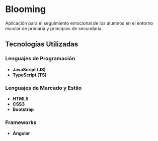 # Blooming
Aplicación para el seguimiento emocional de los alumnos en el entorno escolar de primaria y principios de secundaria.

## Tecnologías Utilizadas

### **Lenguajes de Programación**
- **JavaScript (JS)** 
- **TypeScript (TS)**

### **Lenguajes de Marcado y Estilo**
- **HTML5**
- **CSS3**
- **Bootstrap**

### **Frameworks**
- **Angular**
  
